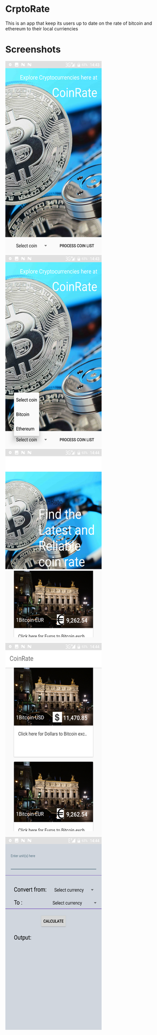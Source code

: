 # CrptoRate
This is an app that keep its users up to date on the rate of bitcoin and ethereum to their local curriencies

# Screenshots
<img src="https://github.com/ajibadeseun/CrptoRate/blob/master/Screenshot_20180303-144355.png" width="300" height="600" />
<img src="https://github.com/ajibadeseun/CrptoRate/blob/master/Screenshot_20180303-144400.png" width="300" height="600" />
<img src="https://github.com/ajibadeseun/CrptoRate/blob/master/Screenshot_20180303-144412.png" width="300" height="600" />
<img src="https://github.com/ajibadeseun/CrptoRate/blob/master/Screenshot_20180303-144423.png" width="300" height="600" />
<img src="https://github.com/ajibadeseun/CrptoRate/blob/master/Screenshot_20180303-144433.png" width="300" height="600" />
